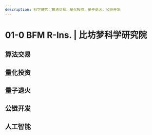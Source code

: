 ```yaml
---
description: 科学研究：算法交易，量化投资，量子退火，公链开发
---
```


# 01-0 BFM R-Ins. \| 比坊梦科学研究院

## 算法交易

## 量化投资

## 量子退火

## 公链开发

## 人工智能

